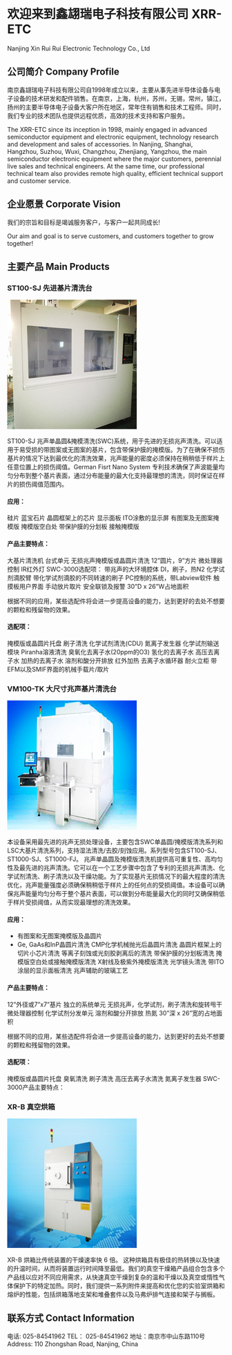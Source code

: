 # 欢迎来到鑫翃瑞电子科技有限公司 XRR-ETC
Nanjing Xin Rui Rui Electronic Technology Co., Ltd

## 公司简介 Company Profile

南京鑫翃瑞电子科技有限公司自1998年成立以来，主要从事先进半导体设备与电子设备的技术研发和配件销售。在南京，上海，杭州，苏州，无锡，常州，镇江，扬州的主要半导体电子设备大客户所在地区，常年住有销售和技术工程师。同时，我们专业的技术团队也提供远程优质，高效的技术支持和客户服务。

The XRR-ETC since its inception in 1998, mainly engaged in advanced semiconductor equipment and electronic equipment, technology research and development and sales of accessories. In Nanjing, Shanghai, Hangzhou, Suzhou, Wuxi, Changzhou, Zhenjiang, Yangzhou, the main semiconductor electronic equipment where the major customers, perennial live sales and technical engineers. At the same time, our professional technical team also provides remote high quality, efficient technical support and customer service.

## 企业愿景 Corporate Vision

我们的宗旨和目标是竭诚服务客户，与客户一起共同成长! 

Our aim and goal is to serve customers, and customers together to grow together!

## 主要产品 Main Products

### ST100-SJ 先进基片清洗台
![Image](./3.jpg)

ST100-SJ 兆声单晶圆&掩模清洗(SWC)系统，用于先进的无损兆声清洗。可以适用于易受损的带图案或无图案的基片，包含带保护膜的掩模版。为了在确保不损伤基片的情况下达到最优化的清洗效果，兆声能量的密度必须保持在稍稍低于样片上任意位置上的损伤阈值。German Fisrt Nano System 专利技术确保了声波能量均匀分布到整个基片表面，通过分布能量的最大化支持最理想的清洗，同时保证在样片的损伤阈值范围内。

#### 应用：
硅片
蓝宝石片
晶圆框架上的芯片
显示面板
ITO涂敷的显示屏
有图案及无图案掩模版
掩模版空白处
带保护膜的分划板
接触掩模版

#### 产品主要特点：
大基片清洗机
台式单元
无损兆声掩模版或晶圆片清洗
12”圆片，9”方片
微处理器控制
IR红外灯
SWC-3000选配项：
带兆声的大环境腔体
DI，刷子，热N2
化学试剂滴胶臂
带化学试剂滴胶的不同转速的刷子
PC控制的系统，带Labview软件
触摸板用户界面
手动放片取片
安全联锁及报警
30”D x 26”W占地面积

根据不同的应用，某些选配件将会进一步提高设备的能力，达到更好的去处不想要的颗粒和残留物的效果。
#### 选配项：
掩模版或晶圆片托盘
刷子清洗
化学试剂清洗(CDU)
氮离子发生器
化学试剂输送模块
Piranha溶液清洗
臭氧化去离子水(20ppm的O3)
氢化的去离子水
高压去离子水
加热的去离子水
溶剂和酸分开排放
红外加热
去离子水循环器
耐火立柜
带EFM以及SMIF界面的机械手载片/取片

### VM100-TK 大尺寸兆声基片清洗台
![Image](./1.jpg)

本设备采用最先进的兆声无损处理设备，主要包含SWC单晶圆/掩模版清洗系列和LSC大基片清洗系列，支持湿法清洗/去胶/刻蚀应用。系列型号包含ST100-SJ、ST1000-SJ、ST1000-FJ。
兆声单晶圆及掩模版清洗机提供高可重复性、高均匀性及最先进的兆声清洗。它可以在一个工艺步骤中包含了专利的无损兆声清洗、化学试剂清洗、刷子清洗以及干燥功能。为了实现基片无损情况下的最大程度的清洗优化，兆声能量强度必须确保稍稍低于样片上的任何点的受损阈值。本设备可以确保兆声能量均匀分布于整个基片表面，可以做到分布能量最大化的同时又确保稍低于样片受损阈值，从而实现最理想的清洗效果。

#### 应用：
* 有图案和无图案掩模版及晶圆片
* Ge, GaAs和InP晶圆片清洗
CMP化学机械抛光后晶圆片清洗
晶圆片框架上的切片小芯片清洗
等离子刻蚀或光刻胶剥离后的清洗
带保护膜的分划板清洗
掩模版空白处或接触掩模版清洗
X射线及极紫外掩模版清洗
光学镜头清洗
带ITO涂层的显示面板清洗
兆声辅助的玻璃工艺

#### 产品主要特点：
12”外径或7”x7”基片
独立的系统单元
无损兆声，化学试剂，刷子清洗和旋转甩干
微处理器控制
化学试剂分发单元
溶剂和酸分开排放
热氮
30”深 x 26”宽的占地面积

根据不同的应用，某些选配件将会进一步提高设备的能力，达到更好的去处不想要的颗粒和残留物的效果。
#### 选配项：
掩模版或晶圆片托盘
臭氧清洗
刷子清洗
高压去离子水清洗
氮离子发生器
SWC-3000产品主要特点：

### XR-B 真空烘箱
![Image](./2.jpg)

XR-B 烘箱比传统装置的干燥速率快 6 倍。 这种烘箱具有极佳的热转换以及快速的升温时间，从而将装置运行时间降至最低。我们的真空干燥箱产品组合包含多个产品线以应对不同应用需求，从快速真空干燥到复杂的温和干燥以及真空或惰性气体保护下的特定加热。同时，我们提供一系列附件来提高和优化您的实验室烘箱和熔炉的性能，包括烘箱落地支架和堆叠套件以及马弗炉排气连接和架子与搁板。

## 联系方式 Contact Information
电话: 025-84541962
TEL： 025-84541962
地址：南京市中山东路110号
Address: 110 Zhongshan Road, Nanjing, China


